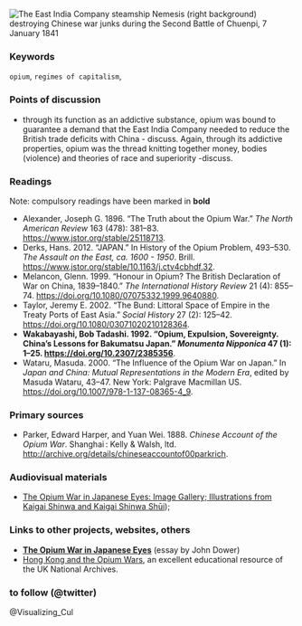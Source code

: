 ![The East India Company steamship Nemesis (right background) destroying Chinese war junks during the Second Battle of Chuenpi, 7 January 1841](images/1841_0792_nemesis_jm_nmm.jpg)

### Keywords
`opium`, `regimes of capitalism`, 

### Points of discussion

* through its function as an addictive substance, opium was bound to guarantee a demand that the East India Company needed to reduce the British trade deficits with China - discuss. Again, through its addictive properties, opium was the thread knitting together money, bodies (violence)  and theories of race and superiority -discuss.

### Readings
Note: compulsory readings have been marked in **bold**

* Alexander, Joseph G. 1896. “The Truth about the Opium War.” *The North American Review* 163 (478): 381–83. https://www.jstor.org/stable/25118713.
* Derks, Hans. 2012. “JAPAN.” In History of the Opium Problem, 493–530. *The Assault on the East, ca. 1600 - 1950*. Brill. https://www.jstor.org/stable/10.1163/j.ctv4cbhdf.32.
* Melancon, Glenn. 1999. “Honour in Opium? The British Declaration of War on China, 1839–1840.” *The International History Review* 21 (4): 855–74. https://doi.org/10.1080/07075332.1999.9640880.
* Taylor, Jeremy E. 2002. “The Bund: Littoral Space of Empire in the Treaty Ports of East Asia.” *Social History* 27 (2): 125–42. https://doi.org/10.1080/03071020210128364.
* **Wakabayashi, Bob Tadashi. 1992. “Opium, Expulsion, Sovereignty. China’s Lessons for Bakumatsu Japan.” *Monumenta Nipponica* 47 (1): 1–25. https://doi.org/10.2307/2385356**.
* Wataru, Masuda. 2000. “The Influence of the Opium War on Japan.” In *Japan and China: Mutual Representations in the Modern Era*, edited by Masuda Wataru, 43–47. New York: Palgrave Macmillan US. https://doi.org/10.1007/978-1-137-08365-4_9.

  

### Primary sources

* Parker, Edward Harper, and Yuan Wei. 1888. *Chinese Account of the Opium War*. Shanghai : Kelly & Walsh, ltd. http://archive.org/details/chineseaccountof00parkrich.

### Audiovisual materials

* [The Opium War in Japanese Eyes: Image Gallery; Illustrations from Kaigai Shinwa and Kaigai Shinwa Shūi](https://visualizingcultures.mit.edu/opium_wars_japan/oje_gallery.html)); 

### Links to other projects, websites, others

* **[The Opium War in Japanese Eyes](https://ocw.mit.edu/ans7870/21f/21f.027/opium_wars_japan/index.html)** (essay by John Dower)
* [Hong Kong and the Opium Wars](https://www.nationalarchives.gov.uk/education/resources/hong-kong-and-the-opium-wars/), an excellent educational resource of the UK National Archives.

### to follow (@twitter)
@Visualizing_Cul

